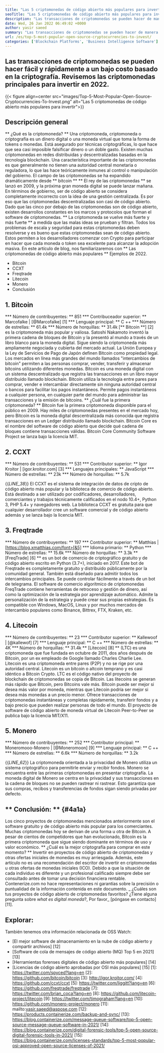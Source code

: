 ```yaml
---
title: "Las 5 criptomonedas de código abierto más populares para invertir 2022" 
seoTitle: "Las 5 criptomonedas de código abierto más populares para invertir 2022" 
description: "Las transacciones de criptomonedas se pueden hacer de manera fácil y rápida a un bajo costo basado en la criptografía. Revisemos las criptomonedas principales para invertir en 2022." 
date: Wed, 26 Jan 2022 06:49:02 +0000
author: yasir saeed
summary: "Las transacciones de criptomonedas se pueden hacer de manera fácil y rápida a un bajo costo basado en la criptografía. Revisemos las criptomonedas principales para invertir en 2022." 
url: /es/top-5-most-popular-open-source-cryptocurrencies-to-invest/
categories: ['Blockchain Platforms', 'Business Intelligence Software']
---
```


## Las transacciones de criptomonedas se pueden hacer fácil y rápidamente a un bajo costo basado en la criptografía. Revisemos las criptomonedas principales para invertir en 2022.

{{< figure align=center src="images/Top-5-Most-Popular-Open-Source-Cryptocurrencies-To-Invest.png" alt="Las 5 criptomonedas de código abierto más populares para invertir">}}


## **Descripción general**
** ¿Qué es la criptomoneda? ** Una criptomoneda, criptomoneda o criptografía es un dinero digital o una moneda virtual que toma la forma de tokens o monedas. Está asegurado por técnicas criptográficas, lo que hace que sea casi imposible falsificar dinero o un doble gasto. Existen muchas criptomonedas en redes distribuidas y descentralizadas basadas en la tecnología blockchain. Una característica importante de las criptomonedas es que generalmente no tienen una autoridad central monetaria o reguladora, lo que las hace teóricamente inmunes al control o manipulación del gobierno.
El campo de las criptomonedas se ha expandido dramáticamente desde ** bitcoin ** ** El rey de las criptomonedas ** se lanzó en 2009, y la próxima gran moneda digital se puede lanzar mañana. En términos de gobierno, ser de código abierto se considera completamente incorrecto con la idea de una gestión centralizada. Es por eso que las criptomonedas descentralizadas son casi de código abierto.
Dado que las cinco por debajo de las criptomonedas son de código abierto, existen desarrollos constantes en los marcos y protocolos que forman el software de criptomonedas. ** La criptomoneda se vuelve más fuerte y más fuerte ** a medida que las malas ideas se prueban y filtran. Todos los problemas de escala y seguridad para estas criptomonedas deben resolverse y es bueno que estas criptomonedas sean de código abierto. Estos permiten a los desarrolladores comenzar con Crypto para participar en hacer que cada moneda o token sea excelente para alcanzar la adopción masiva.
En este artículo de blog, nos familiarizaremos con ** Las criptomonedas de código abierto más populares ** Ejemplos de 2022.
  * Bitcoin
  * CCXT
  * Freqtrade
  * Litecoin
  * Monero
  * Conclusión

## 1. Bitcoin
  *** Número de contribuyentes: ** 851
  *** Contribuceador superior: ** Marcofalke | [@Marcofalke] [1]
  *** Lenguaje principal: ** C ++
  *** Número de estrellas: ** 61.4k
  *** Número de horquillas: ** 31.4k
[** Bitcoin **] [2] es la criptomoneda más popular y valiosa. Satoshi Nakamoto inventó la primera cadena de bloques de Bitcoin y la presentó al mundo a través de un libro blanco para la moneda digital. Sigue siendo la criptomoneda más ampliamente negociada y cubierta del mercado actual. La Unión Europea y la Ley de Servicios de Pago de Japón definen Bitcoin como propiedad legal. Los mercados en línea más grandes del mundo llamados "intercambios de bitcoin" permiten a las personas comprar, vender, transferir y almacenar bitcoins utilizando diferentes monedas.
Bitcoin es una moneda digital con un sistema descentralizado que registra las transacciones en un libro mayor distribuido llamado blockchain. Bitcoin utiliza la tecnología entre pares para comprar, vender e intercambiar directamente sin ninguna autoridad central o bancos para facilitar los pagos instantáneos. Permite pagos instantáneos a cualquier persona, en cualquier parte del mundo para administrar las transacciones y la emisión de bitcoins.
** ¿Cuál fue la primera criptomoneda? ** Bitcoin fue la primera criptomoneda disponible para el público en 2009. Hay miles de criptomonedas presentes en el mercado hoy, pero Bitcoin es la moneda digital descentralizada más conocida que registra transacciones en un Ledger distribuido llamado blockchain. Bitcoin Core es el nombre del software de código abierto que decide qué cadena de bloques contiene transacciones válidas. Bitcoin Core Community Software Project se lanza bajo la licencia MIT.

## 2. CCXT
  *** Número de contribuyentes: ** 531
  *** Contributor superior: ** Igor Kroitor | [igor.kroitor.com] [3]
  *** Lenguajes principales: ** JavaScript
  *** Número de estrellas: ** 23k
  *** Número de horquillas: ** 5.7k

{{_LINE_38_}}
El CCXT es el sistema de integración de datos de cripto de código abierto más popular y la biblioteca de comercio de código abierto. Está destinado a ser utilizado por codificadores, desarrolladores, comerciantes y trabajos técnicamente calificados en el nodo 10.4+, Python 3, PHP 5.4+ y navegadores web. La biblioteca CCXT es gratuita para que cualquier desarrollador cree un software comercial y de código abierto además y se lanza bajo la licencia MIT.

## 3. Freqtrade
  *** Número de contribuyentes: ** 197
  *** Contributor superior: ** Matthias | [https://blog.xmatthias.com/font>[&5]
  *** Idioma primario: ** Python
  *** Número de estrellas: ** 15.6k
  *** Número de horquillas: ** 3.3k
** [FreqTrade] [6] ** es un bot de comercio de criptográfico gratuito y de código abierto escrito en Python (3.7+), iniciado en 2017. Este bot de Freqtrade es completamente gratuito y distribuido públicamente por la comunidad general. También está diseñado para admitir todos los intercambios principales. Se puede controlar fácilmente a través de un bot de telegrama.
El software de comercio algorítmico de criptomonedas FreqTrade contiene herramientas de retroceso y gestión de dinero, así como la optimización de la estrategia por aprendizaje automático. Admite la personalización de la estrategia y puede crear sus propias estrategias. Es compatible con Windows, MacOS, Linux y por muchos mercados de intercambio populares como Binance, Bittrex, FTX, Kraken, etc.

## 4. Litecoin
  *** Número de contribuyentes: ** 23
  *** Contributor superior: ** Kallewoof | [@kallewof] [7]
  *** Lenguaje principal: ** C ++
  *** Número de estrellas: ** 4K
  *** Número de horquillas: ** 31.4k
** [Litecoin] [8] ** (LTC) es una criptomoneda que fue fundada en octubre de 2011, dos años después de Bitcoin, por un ex empleado de Google llamado Charles Charlie Lee. Litecoin es una criptomoneda entre pares (P2P) y no se rige por una autoridad central. Litecoin es un bitcoin o altcoin temprano y es casi idéntico a Bitcoin Crypto. LTC es el código nativo del proyecto de blockchain de criptomonedas se copia de Bitcoin.
Las litecoins se generan más rápido que Bitcoin, pero Bitcoins vale más. Bitcoin puede ser mejor si desea más valor por moneda, mientras que Litecoin podría ser mejor si desea más monedas a un precio menor. Ofrece transacciones de criptomonedas instantáneas y completas rápidamente, transferir fondos y a bajo precio que pueden realizar personas de todo el mundo. El proyecto de software de código abierto de moneda virtual de Litecoin Peer-to-Peer se publica bajo la licencia MIT/X11.

## 5. Monero
  *** Número de contribuyentes: ** 252
  *** Contributor principal: ** Moneromooo-Monero | [@Moneromoon] [9]
  *** Lenguaje principal: ** C ++
  *** Número de estrellas: ** 6.6k
  *** Número de horquillas: ** 3.2k

{{_LINE_62_}}
La criptomoneda orientada a la privacidad de Monero utiliza un sistema criptográfico para permitirle enviar y recibir fondos. Monero se encuentra entre las primeras criptomonedas en presentar criptografía. La moneda digital de Monero se centra en la privacidad y sus transacciones en la cadena de bloques no se pueden rastrear ni rastrear. Esto garantiza que sus compras, recibos y transferencias de fondos sigan siendo privadas por defecto.

## ** Conclusión: ** {#4a1a}
Los cinco proyectos de criptomonedas mencionados anteriormente son el software gratuito y de código abierto más popular para los comerciantes. Muchas criptomonedas hoy se derivan de una forma u otra de Bitcoin. A pesar de cientos de competidores que han evolucionado, Bitcoin es la primera criptomoneda que sigue siendo dominante en términos de uso y valor económico.
** ¿Cuál es la mejor criptografía para comprar en este momento? ** Invertir en proyectos de código abierto de criptomonedas y otras ofertas iniciales de monedas es muy arriesgada. Además, este artículo no es una recomendación del escritor de invertir en criptomonedas u otras ofertas de monedas iniciales (ICO). Debido a que la situación de cada individuo es diferente y un profesional calificado siempre debe ser consultado antes de tomar una decisión financiera rentable. Contenerize.com no hace representaciones ni garantías sobre la precisión o puntualidad de la información contenida en este documento.
_ ¿Cuáles son tus proyectos de código abierto de criptomonedas favoritos? ¿Tiene alguna pregunta sobre _what es digital moneda_?, Por favor_ [póngase en contacto] [11].

## Explorar:
También tenemos otra información relacionada de OSS Watch:
  * [El mejor software de almacenamiento en la nube de código abierto y compartir archivos] [12]
  * [Software de cola de mensajes de código abierto (MQ) Top 5 en 2021] [13]
  * [Herramientas forenses digitales de código abierto más populares] [14]
  * [Licencias de código abierto aprobadas por OSI más populares] [15]
[1]: https://twitter.com/spyced?lang=en
[2]: https://github.com/bitcoin/bitcoin
[3]: http://igor.kroitor.com/
[4]: https://github.com/ccxt/ccxt
[5]: https://twitter.com/liggitt?lang=en
[6]: https://github.com/freqtrade/freqtrade
[7]: https://twitter.com/brian_coca?lang=en
[8]: https://github.com/litecoin-project/litecoin
[9]: https://twitter.com/timograham?lang=en
[10]: https://github.com/monero-project/monero
[11]: mailto:yasir.saeed@aspose.com
[12]: https://products.containerize.com/backup-and-sync/
[13]: https://blog.containerize.com/message-queue-software/top-5-open-source-message-queue-software-in-2021/
[14]: https://blog.containerize.com/digital-forensic-tools/top-5-open-source-digital-forensic-tools-in-2021/
[15]: https://blog.containerize.com/licenses-standards/top-5-most-popular-osi-approved-open-source-licenses-of-2021/
